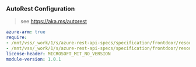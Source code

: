 ### AutoRest Configuration

> see https://aka.ms/autorest

``` yaml
azure-arm: true
require:
- /mnt/vss/_work/1/s/azure-rest-api-specs/specification/frontdoor/resource-manager/readme.md
- /mnt/vss/_work/1/s/azure-rest-api-specs/specification/frontdoor/resource-manager/readme.go.md
license-header: MICROSOFT_MIT_NO_VERSION
module-version: 1.0.1

```